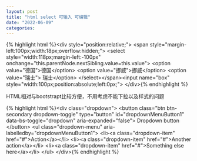```yaml
---
layout: post
title: "html select 可输入 可编辑"
date: "2022-06-09"
categories: 
---
```

{% highlight html %}&lt;div style="position:relative;"&gt;
&lt;span style="margin-left:100px;width:18px;overflow:hidden;"&gt;
&lt;select style="width:118px;margin-left:-100px" onchange="this.parentNode.nextSibling.value=this.value"&gt;
&lt;option value="德国"&gt;德国&lt;/option&gt;
&lt;option value="挪威"&gt;挪威&lt;/option&gt;
&lt;option value="瑞士"&gt; 瑞士&lt;/option&gt;
&lt;/select&gt;&lt;/span&gt;&lt;input name="box" style="width:100px;position:absolute;left:0px;"&gt;
&lt;/div&gt;{% endhighlight %} 
<p>HTML相对与bootstrapt比较方便，不用考虑不能下拉以及样式的问题</p> 
{% highlight html %}&lt;div class="dropdown"&gt;
&lt;button class="btn btn-secondary dropdown-toggle" type="button" id="dropdownMenuButton1" data-bs-toggle="dropdown" aria-expanded="false"&gt;
Dropdown button
&lt;/button&gt;
&lt;ul class="dropdown-menu" aria-labelledby="dropdownMenuButton1"&gt;
&lt;li&gt;&lt;a class="dropdown-item" href="#"&gt;Action&lt;/a&gt;&lt;/li&gt;
&lt;li&gt;&lt;a class="dropdown-item" href="#"&gt;Another action&lt;/a&gt;&lt;/li&gt;
&lt;li&gt;&lt;a class="dropdown-item" href="#"&gt;Something else here&lt;/a&gt;&lt;/li&gt;
&lt;/ul&gt;
&lt;/div&gt;{% endhighlight %} 
<p></p>
